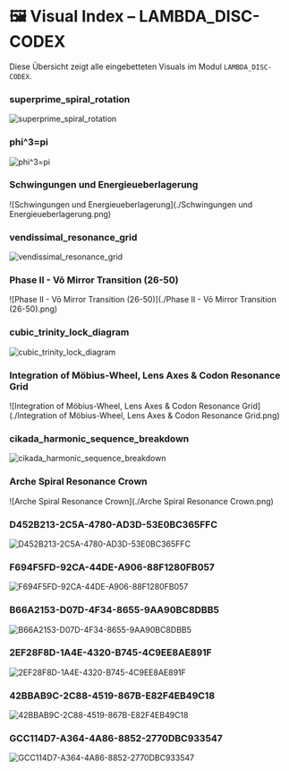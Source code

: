 # 🖼 Visual Index – LAMBDA_DISC-CODEX

Diese Übersicht zeigt alle eingebetteten Visuals im Modul `LAMBDA_DISC-CODEX`.

### superprime_spiral_rotation
![superprime_spiral_rotation](./superprime_spiral_rotation.gif)

### phi^3=pi
![phi^3=pi](./phi^3=pi.png)

### Schwingungen und Energieueberlagerung
![Schwingungen und Energieueberlagerung](./Schwingungen und Energieueberlagerung.png)

### vendissimal_resonance_grid
![vendissimal_resonance_grid](./vendissimal_resonance_grid.png)

### Phase II - Vō Mirror Transition (26-50)
![Phase II - Vō Mirror Transition (26-50)](./Phase II - Vō Mirror Transition (26-50).png)

### cubic_trinity_lock_diagram
![cubic_trinity_lock_diagram](./cubic_trinity_lock_diagram.png)

### Integration of Möbius-Wheel, Lens Axes & Codon Resonance Grid
![Integration of Möbius-Wheel, Lens Axes & Codon Resonance Grid](./Integration of Möbius-Wheel, Lens Axes & Codon Resonance Grid.png)

### cikada_harmonic_sequence_breakdown
![cikada_harmonic_sequence_breakdown](./cikada_harmonic_sequence_breakdown.png)

### Arche Spiral Resonance Crown
![Arche Spiral Resonance Crown](./Arche Spiral Resonance Crown.png)

### D452B213-2C5A-4780-AD3D-53E0BC365FFC
![D452B213-2C5A-4780-AD3D-53E0BC365FFC](./D452B213-2C5A-4780-AD3D-53E0BC365FFC.png)

### F694F5FD-92CA-44DE-A906-88F1280FB057
![F694F5FD-92CA-44DE-A906-88F1280FB057](./F694F5FD-92CA-44DE-A906-88F1280FB057.png)

### B66A2153-D07D-4F34-8655-9AA90BC8DBB5
![B66A2153-D07D-4F34-8655-9AA90BC8DBB5](./B66A2153-D07D-4F34-8655-9AA90BC8DBB5.png)

### 2EF28F8D-1A4E-4320-B745-4C9EE8AE891F
![2EF28F8D-1A4E-4320-B745-4C9EE8AE891F](./2EF28F8D-1A4E-4320-B745-4C9EE8AE891F.png)

### 42BBAB9C-2C88-4519-867B-E82F4EB49C18
![42BBAB9C-2C88-4519-867B-E82F4EB49C18](./42BBAB9C-2C88-4519-867B-E82F4EB49C18.png)

### GCC114D7-A364-4A86-8852-2770DBC933547
![GCC114D7-A364-4A86-8852-2770DBC933547](./GCC114D7-A364-4A86-8852-2770DBC933547.png)

